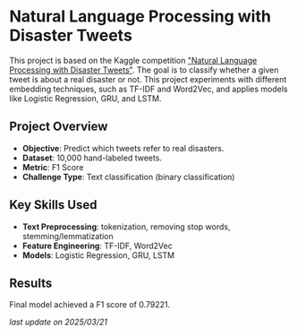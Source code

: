 # Natural Language Processing with Disaster Tweets

This project is based on the Kaggle competition ["Natural Language Processing with Disaster Tweets"](https://www.kaggle.com/competitions/nlp-getting-started). The goal is to classify whether a given tweet is about a real disaster or not. This project experiments with different embedding techniques, such as TF-IDF and Word2Vec, and applies models like Logistic Regression, GRU, and LSTM.

## Project Overview

- **Objective**: Predict which tweets refer to real disasters.
- **Dataset**: 10,000 hand-labeled tweets.
- **Metric**: F1 Score
- **Challenge Type**: Text classification (binary classification)

## Key Skills Used
- **Text Preprocessing**: tokenization, removing stop words, stemming/lemmatization
- **Feature Engineering**: TF-IDF, Word2Vec
- **Models**: Logistic Regression, GRU, LSTM

## Results
Final model achieved a F1 score of 0.79221.

*last update on 2025/03/21*
